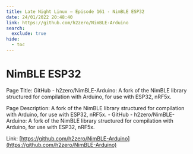 ```yaml
---
title: Late Night Linux – Episode 161 - NimBLE ESP32
date: 24/01/2022 20:48:40
link: https://github.com/h2zero/NimBLE-Arduino
search:
  exclude: true
hide:
  - toc
---
```


# NimBLE ESP32

Page Title: GitHub - h2zero/NimBLE-Arduino: A fork of the NimBLE library structured for compilation with Arduino, for use with ESP32, nRF5x.

Page Description: A fork of the NimBLE library structured for compilation with Arduino, for use with ESP32, nRF5x. - GitHub - h2zero/NimBLE-Arduino: A fork of the NimBLE library structured for compilation with Arduino, for use with ESP32, nRF5x. 

Link: [https://github.com/h2zero/NimBLE-Arduino](https://github.com/h2zero/NimBLE-Arduino)